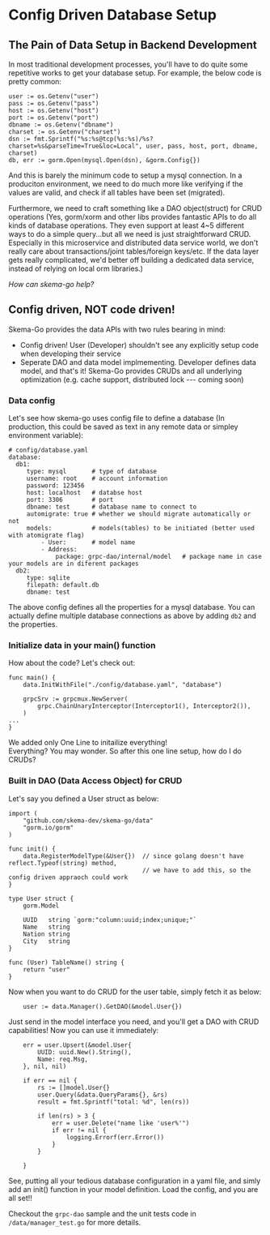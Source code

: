 # Config Driven Database Setup

## The Pain of Data Setup in Backend Development
In most traditional development processes, you'll have to do quite some repetitive works to get your database setup. For example, the below code is pretty common:  
```
user := os.Getenv("user")
pass := os.Getenv("pass")
host := os.Getenv("host")
port := os.Getenv("port")
dbname := os.Getenv("dbname")
charset := os.Getenv("charset")
dsn := fmt.Sprintf("%s:%s@tcp(%s:%s)/%s?charset=%s&parseTime=True&loc=Local", user, pass, host, port, dbname, charset)
db, err := gorm.Open(mysql.Open(dsn), &gorm.Config{})
```

And this is barely the minimum code to setup a mysql connection. In a produciton environment, we need to do much more like verifying if the values are valid, and check if all tables have been set (migrated).  

Furthermore, we need to craft something like a DAO object(struct) for CRUD operations (Yes, gorm/xorm and other libs provides fantastic APIs to do all kinds of database operations. They even support at least 4~5 different ways to do a simple query...but all we need is just straightforward CRUD. Especially in this microservice and distributed data service world, we don't really care about transactions/joint tables/foreign keys/etc. If the data layer gets really complicated, we'd better off building a dedicated data service, instead of relying on local orm libraries.)  

*How can skema-go help?*

## Config driven, NOT code driven!  

Skema-Go provides the data APIs with two rules bearing in mind:  
- Config driven! User (Developer) shouldn't see any explicitly setup code when developing their service  
- Seperate DAO and data model implmementing. Developer defines data model, and that's it! Skema-Go provides CRUDs and all underlying optimization (e.g.     cache support, distributed lock --- coming soon)  
### Data config
Let's see how skema-go uses config file to define a database (In production, this could be saved as text in any remote data or simpley environment variable):  
```
# config/database.yaml
database:
  db1:
     type: mysql       # type of database
     username: root    # account information
     password: 123456
     host: localhost   # databse host 
     port: 3306        # port
     dbname: test      # database name to connect to
     automigrate: true # whether we should migrate automatically or not
     models:           # models(tables) to be initiated (better used with atomigrate flag)
         - User:       # model name
         - Address:
             package: grpc-dao/internal/model   # package name in case your models are in diferent packages
  db2:
     type: sqlite
     filepath: default.db
     dbname: test

```
The above config defines all the properties for a mysql database. You can actually define multiple database connections as above by adding `db2` and the properties. 

### Initialize data in your main() function
How about the code? Let's check out:  
```
func main() {
	data.InitWithFile("./config/database.yaml", "database")

	grpcSrv := grpcmux.NewServer(
		grpc.ChainUnaryInterceptor(Interceptor1(), Interceptor2()),
	)
...
}
```
We added only One Line to initailize everything!  
Everything? You may wonder. So after this one line setup, how do I do CRUDs?  

### Built in DAO (Data Access Object) for CRUD
Let's say you defined a User struct as below:  
```
import (
	"github.com/skema-dev/skema-go/data"
	"gorm.io/gorm"
)

func init() {
	data.RegisterModelType(&User{})  // since golang doesn't have reflect.Typeof(string) method, 
                                     // we have to add this, so the config driven appraoch could work
}

type User struct {
	gorm.Model

	UUID   string `gorm:"column:uuid;index;unique;"`
	Name   string
	Nation string
	City   string
}

func (User) TableName() string {
	return "user"
}
```

Now when you want to do CRUD for the user table, simply fetch it as below:  
```
	user := data.Manager().GetDAO(&model.User{})
```

Just send in the model interface you need, and you'll get a DAO with CRUD capabilities! Now you can use it immediately:  
```
	err = user.Upsert(&model.User{
		UUID: uuid.New().String(),
		Name: req.Msg,
	}, nil, nil)

	if err == nil {
		rs := []model.User{}
		user.Query(&data.QueryParams{}, &rs)
		result = fmt.Sprintf("total: %d", len(rs))

		if len(rs) > 3 {
			err = user.Delete("name like 'user%'")
			if err != nil {
				logging.Errorf(err.Error())
			}
		}

	} 
```

See, putting all your tedious database configuration in a yaml file, and simly add an init() function in your model definition. Load the config, and you are all set!!

Checkout the `grpc-dao` sample and the unit tests code in `/data/manager_test.go` for more details.
